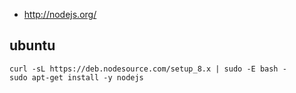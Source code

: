 * http://nodejs.org/

## ubuntu
```
curl -sL https://deb.nodesource.com/setup_8.x | sudo -E bash -
sudo apt-get install -y nodejs
```
